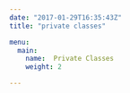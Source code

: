 ```yaml
---
date: "2017-01-29T16:35:43Z"
title: "private classes"

menu:
  main:
    name:  Private Classes
    weight: 2

---
```



